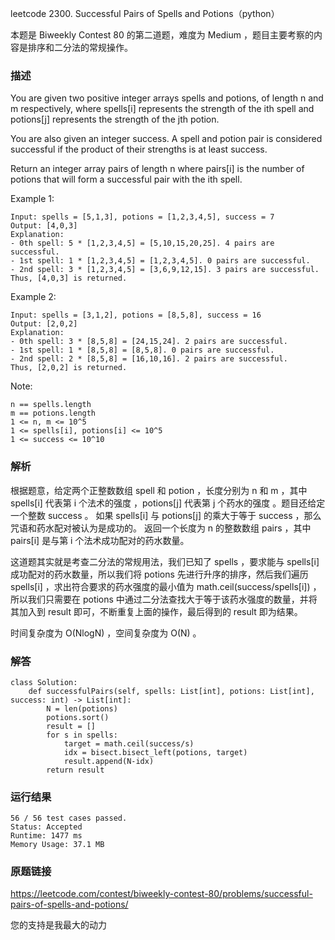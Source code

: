 leetcode  2300. Successful Pairs of Spells and Potions（python）


本题是 Biweekly Contest 80  的第二道题，难度为 Medium ，题目主要考察的内容是排序和二分法的常规操作。

### 描述

You are given two positive integer arrays spells and potions, of length n and m respectively, where spells[i] represents the strength of the ith spell and potions[j] represents the strength of the jth potion.

You are also given an integer success. A spell and potion pair is considered successful if the product of their strengths is at least success.

Return an integer array pairs of length n where pairs[i] is the number of potions that will form a successful pair with the ith spell.



Example 1:


	Input: spells = [5,1,3], potions = [1,2,3,4,5], success = 7
	Output: [4,0,3]
	Explanation:
	- 0th spell: 5 * [1,2,3,4,5] = [5,10,15,20,25]. 4 pairs are successful.
	- 1st spell: 1 * [1,2,3,4,5] = [1,2,3,4,5]. 0 pairs are successful.
	- 2nd spell: 3 * [1,2,3,4,5] = [3,6,9,12,15]. 3 pairs are successful.
	Thus, [4,0,3] is returned.
	
Example 2:


	Input: spells = [3,1,2], potions = [8,5,8], success = 16
	Output: [2,0,2]
	Explanation:
	- 0th spell: 3 * [8,5,8] = [24,15,24]. 2 pairs are successful.
	- 1st spell: 1 * [8,5,8] = [8,5,8]. 0 pairs are successful. 
	- 2nd spell: 2 * [8,5,8] = [16,10,16]. 2 pairs are successful. 
	Thus, [2,0,2] is returned.






Note:

	n == spells.length
	m == potions.length
	1 <= n, m <= 10^5
	1 <= spells[i], potions[i] <= 10^5
	1 <= success <= 10^10


### 解析

根据题意，给定两个正整数数组 spell 和 potion ，长度分别为 n 和 m ，其中 spells[i] 代表第 i 个法术的强度 ，potions[j] 代表第 j 个药水的强度 。题目还给定一个整数 success 。 如果 spells[i] 与 potions[j] 的乘大于等于 success ，那么咒语和药水配对被认为是成功的。 返回一个长度为 n 的整数数组 pairs ，其中 pairs[i] 是与第 i 个法术成功配对的药水数量。

这道题其实就是考查二分法的常规用法，我们已知了 spells ，要求能与  spells[i]  成功配对的药水数量，所以我们将 potions 先进行升序的排序，然后我们遍历 spells[i]  ，求出符合要求的药水强度的最小值为 math.ceil(success/spells[i]) ，所以我们只需要在  potions 中通过二分法查找大于等于该药水强度的数量，并将其加入到 result 即可，不断重复上面的操作，最后得到的 result 即为结果。

时间复杂度为 O(NlogN) ，空间复杂度为 O(N) 。

### 解答
				

	class Solution:
	    def successfulPairs(self, spells: List[int], potions: List[int], success: int) -> List[int]:
	        N = len(potions)
	        potions.sort()
	        result = []
	        for s in spells:
	            target = math.ceil(success/s)
	            idx = bisect.bisect_left(potions, target)
	            result.append(N-idx)
	        return result
            	      
			
### 运行结果

	

	56 / 56 test cases passed.
	Status: Accepted
	Runtime: 1477 ms
	Memory Usage: 37.1 MB

### 原题链接

https://leetcode.com/contest/biweekly-contest-80/problems/successful-pairs-of-spells-and-potions/

您的支持是我最大的动力
